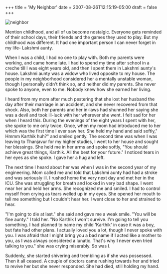 +++
title = 'My Neighbor'
date = 2007-08-26T12:15:19-05:00
draft = false
+++

![neighbor](/../../img//my-neighbor.jpg)

Mention childhood, and all of us become nostalgic. Everyone gets reminded of their school days, their friends and the games they used to play. But my childhood was different. It had one important person I can never forget in my life- Lakshmi aunty.

When I was a child, I had no one to play with. Both my parents were working, and came home late. I had to spend my time after school in a creche till I was eight years old, and then I spent them in Lakshmi aunty's house. Lakshmi aunty was a widow who lived opposite to my house. The people in my neighborhood considered her a mentally unstable woman, though I personally didn't think so, and neither did my parents. She never spoke to anyone, even to me. Nobody knew how she earned her living. 

I heard from my mom after much pestering that she lost her husband the day after their marriage in an accident, and she never recovered from that shock. Also, both her parents and her in-laws had shunned her saying she was a devil and took ill-luck with her wherever she went. I felt sad for her when I heard this. During the evenings of the eight years I spent with her, she spoke to me only twice. Once, when my mom had introduced me to her which was the first time I ever saw her. She held my hand and said softly," Hmmm Karthik huh?" and smiled gently. The second time was when I was leaving to Thanjavur for my higher studies, I went to her house and sought her blessings. She held me in her arms and spoke softly, "You should achieve great things, Karthik. All the best for your future." I noticed tears in her eyes as she spoke. I gave her a hug and left.

The next time I heard about her was when I was in the second year of my engineering. Mom called me and told that Lakshmi aunty had had a stroke and was seriously ill. I rushed home the very next day and met her in the ICU. She was struggling for breath and looked in very bad shape. I went near her and held her arms. She recognized me and smiled. I had to control myself from crying as tears welled up in my eyes. She opened her mouth to tell me something but I couldn't hear her. I went close to her and strained to hear. 

"I'm going to die at last." she said and gave me a weak smile. 
"You will be fine aunty." I told her. 
"No Karthik I won't survive. I'm going to tell you something. I had planned to name my child 'Karthik' in case it was a boy, but fate had other plans. I actually loved you a lot, though I never spoke with you. I was afraid that I might bring you a bad name if I acted like a mother to you, as I was always considered a lunatic. That's why I never even tried talking to you." she was crying miserably. So was I.

Suddenly, she started shivering and trembling as if she was possessed. Then it all ceased. A couple of doctors came rushing towards her and tried to revive her but she never responded. She had died, still holding my hand.

